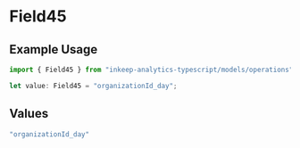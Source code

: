 # Field45

## Example Usage

```typescript
import { Field45 } from "inkeep-analytics-typescript/models/operations";

let value: Field45 = "organizationId_day";
```

## Values

```typescript
"organizationId_day"
```